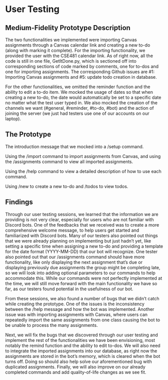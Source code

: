 # User Testing

## Medium-Fidelity Prototype Description
The two functionalities we implemented were importing Canvas assignments through a Canvas calendar link and creating a new to-do (along with marking it complete). For the importing functionality, we provided the user with the CSE481 calendar link. As of right now, all the code is still in one file, GetItDone.py, which is sectioned off into corresponding sections of code marked by comments, one for to-dos and one for importing assignments. The corresponding Github issues are #1: Importing Canvas assignments and #5: update todo creation in database.

For the other functionalities, we omitted the reminder function and the ability to edit a to-do item. We mocked the usage of dates so that when creating a new to-do, the date would automatically be set to a specific date no matter what the test user typed in. We also mocked the creation of the channels we want (#general, #reminder, #to-do, #bot) and the action of joining the server (we just had testers use one of our accounts on our laptop).

## The Prototype

The introduction message that we mocked into a /setup command.

Using the /import command to import assignments from Canvas, and using the /assignments command to view all imported assignments.

Using the /help command to view a detailed description of how to use each command.

 Using /new to create a new to-do and /todos to view todos.
 
 ## Findings
 
Through our user testing sessions, we learned that the information we are providing is not very clear, especially for users who are not familiar with Discord bots. One of the feedbacks that we received was to create a more comprehensive welcome message, to help users get started and familiarized with Discord bots. Many of our testers also pointed out things that we were already planning on implementing but just hadn’t yet, like setting a specific time when assigning a new to-do and providing a template for the date format (YYYY-MM-DD) that our bot will recognize. One tester also pointed out that our /assignments command should have more functionality, like only displaying the next assignment that’s due or displaying previously due assignments the group might be completing late, so we will look into adding optional parameters to our commands to help accommodate this. While our commands were not perfectly implemented at the time, we will still move forward with the main functionality we have so far, as our testers found potential in the usefulness of our bot.

From these sessions, we also found a number of bugs that we didn’t catch while creating the prototype. One of the issues is the inconsistency between the /help message and how the bot was implemented. Another issue was with importing assignments with Canvas, where users can repeatedly import the same assignments from one class causing the bot to be unable to process the many assignments.

Next, we will fix the bugs that we discovered through our user testing and implement the rest of the functionalities we have been envisioning, most notably the remind function and the ability to edit to-dos. We will also need to integrate the imported assignments into our database, as right now the assignments are stored in the bot’s memory, which is cleared when the bot turns off. Doing so should also help solve our aforementioned bug with duplicated assignments. Finally, we will also improve on our already completed commands and add quality-of-life changes as we see fit. 
 

